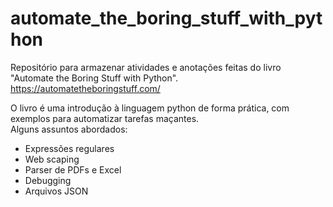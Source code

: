 # automate_the_boring_stuff_with_python
Repositório para armazenar atividades e anotações feitas do livro "Automate the Boring Stuff with Python". https://automatetheboringstuff.com/

O livro é uma introdução à linguagem python de forma prática, com exemplos para automatizar tarefas maçantes.  
Alguns assuntos abordados:
- Expressões regulares
- Web scaping
- Parser de PDFs e Excel
- Debugging
- Arquivos JSON
